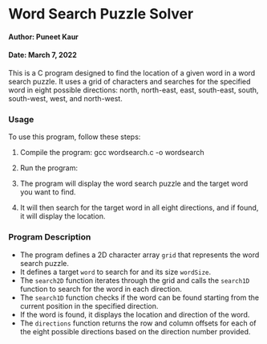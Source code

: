 # Word Search Puzzle Solver

#### Author: Puneet Kaur
#### Date: March 7, 2022

This is a C program designed to find the location of a given word in a word search puzzle. It uses a grid of characters and searches for the specified word in eight possible directions: north, north-east, east, south-east, south, south-west, west, and north-west.

### Usage

To use this program, follow these steps:

1. Compile the program:
   gcc wordsearch.c -o wordsearch
    
2. Run the program:

3. The program will display the word search puzzle and the target word you want to find.

4. It will then search for the target word in all eight directions, and if found, it will display the location.

### Program Description

- The program defines a 2D character array `grid` that represents the word search puzzle.
- It defines a target `word` to search for and its size `wordSize`.
- The `search2D` function iterates through the grid and calls the `search1D` function to search for the word in each direction.
- The `search1D` function checks if the word can be found starting from the current position in the specified direction.
- If the word is found, it displays the location and direction of the word.
- The `directions` function returns the row and column offsets for each of the eight possible directions based on the direction number provided.




